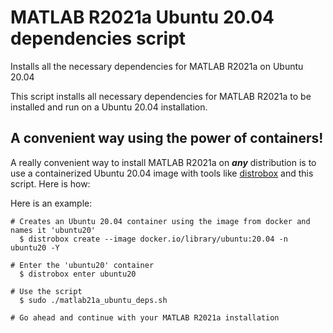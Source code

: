 # MATLAB R2021a Ubuntu 20.04 dependencies script
Installs all the necessary dependencies for MATLAB R2021a on Ubuntu 20.04

This script installs all necessary dependencies for MATLAB R2021a to be installed and run on a Ubuntu 20.04 installation.

## A convenient way using the power of containers!
A really convenient way to install MATLAB R2021a on ***any*** distribution is to use a containerized Ubuntu 20.04 image with tools like [distrobox](https://github.com/89luca89/distrobox) and this script. Here is how:  

Here is an example:
```
# Creates an Ubuntu 20.04 container using the image from docker and names it 'ubuntu20'
  $ distrobox create --image docker.io/library/ubuntu:20.04 -n ubuntu20 -Y

# Enter the 'ubuntu20' container
  $ distrobox enter ubuntu20

# Use the script
  $ sudo ./matlab21a_ubuntu_deps.sh

# Go ahead and continue with your MATLAB R2021a installation
```
